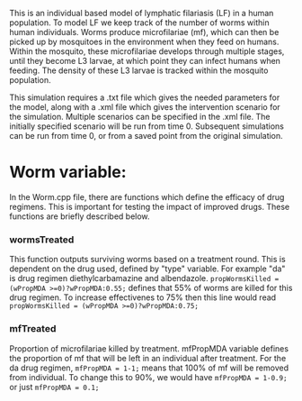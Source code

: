 This is an individual based model of lymphatic filariasis (LF) in a human population. To model LF we keep track of the number of worms within human individuals. Worms produce microfilariae (mf), which can then be picked up by mosquitoes in the environment when they feed on humans. Within the mosquito, these microfilariae develops through multiple stages, until they become L3 larvae, at which point they can infect humans when feeding. The density of these L3 larvae is tracked within the mosquito population.

This simulation requires a .txt file which gives the needed parameters for the model, along with a .xml file which gives the intervention scenario for the simulation. Multiple scenarios can be specified in the .xml file. The initially specified scenario will be run from time 0. Subsequent simulations can be run from time 0, or from a saved point from the original simulation.


# Worm variable:
In the Worm.cpp file, there are functions which define the efficacy of drug regimens. This is important for testing the impact of improved drugs. These functions are briefly described below.

### wormsTreated
This function outputs surviving worms based on a treatment round. This is dependent on the drug used, defined by "type" variable. For example "da" is drug regimen diethylcarbamazine and albendazole. ``` propWormsKilled = (wPropMDA >=0)?wPropMDA:0.55; ``` defines that 55% of worms are killed for this drug regimen. To increase effectivenes to 75% then this line would read ``` propWormsKilled = (wPropMDA >=0)?wPropMDA:0.75; ```
### mfTreated
Proportion of microfilariae killed by treatment. mfPropMDA variable defines the proportion of mf that will be left in an individual after treatment. For the da drug regimen, ```mfPropMDA = 1-1;``` means that 100% of mf will be removed from individual. To change this to 90%, we would have ```mfPropMDA = 1-0.9;``` or just ```mfPropMDA = 0.1;```  

